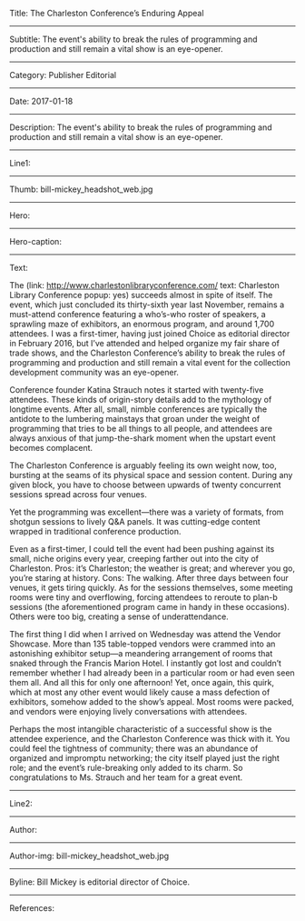 Title: The Charleston Conference’s Enduring Appeal

----

Subtitle: The event's ability to break the rules of programming and production and still remain a vital show is an eye-opener.

----

Category: Publisher Editorial

----

Date: 2017-01-18

----

Description: The event's ability to break the rules of programming and production and still remain a vital show is an eye-opener.

----

Line1: 

----

Thumb: bill-mickey_headshot_web.jpg

----

Hero: 

----

Hero-caption: 

----

Text: 

The (link: http://www.charlestonlibraryconference.com/ text: Charleston Library Conference popup: yes) succeeds almost in spite of itself. The event, which just concluded its thirty-sixth year last November, remains a must-attend conference featuring a who’s-who roster of speakers, a sprawling maze of exhibitors, an enormous program, and around 1,700 attendees. I was a first-timer, having just joined Choice as editorial director in February 2016, but I’ve attended and helped organize my fair share of trade shows, and the Charleston Conference’s ability to break the rules of programming and production and still remain a vital event for the collection development community was an eye-opener.

Conference founder Katina Strauch notes it started with twenty-five attendees. These kinds of origin-story details add to the mythology of longtime events.  After all, small, nimble conferences are typically the antidote to the lumbering mainstays that groan under the weight of programming that tries to be all things to all people, and attendees are always anxious of that jump-the-shark moment when the upstart event becomes complacent.

The Charleston Conference is arguably feeling its own weight now, too, bursting at the seams of its physical space and session content. During any given block, you have to choose between upwards of twenty concurrent sessions spread across four venues. 

Yet the programming was excellent—there was a variety of formats, from shotgun sessions to lively Q&A panels. It was cutting-edge content wrapped in traditional conference production.

Even as a first-timer, I could tell the event had been pushing against its small, niche origins every year, creeping farther out into the city of Charleston. Pros: it’s Charleston; the weather is great; and wherever you go, you’re staring at history. Cons: The walking. After three days between four venues, it gets tiring quickly. As for the sessions themselves, some meeting rooms were tiny and overflowing, forcing attendees to reroute to plan-b sessions (the aforementioned program came in handy in these occasions). Others were too big, creating a sense of underattendance.

The first thing I did when I arrived on Wednesday was attend the Vendor Showcase. More than 135 table-topped vendors were crammed into an astonishing exhibitor setup—a meandering arrangement of rooms that snaked through the Francis Marion Hotel. I instantly got lost and couldn’t remember whether I had already been in a particular room or had even seen them all. And all this for only one afternoon! Yet, once again, this quirk, which at most any other event would likely cause a mass defection of exhibitors, somehow added to the show’s appeal. Most rooms were packed, and vendors were enjoying lively conversations with attendees.

Perhaps the most intangible characteristic of a successful show is the attendee experience, and the Charleston Conference was thick with it. You could feel the tightness of community; there was an abundance of organized and impromptu networking; the city itself played just the right role; and the event’s rule-breaking only added to its charm. So congratulations to Ms. Strauch and her team for a great event.

----

Line2: 

----

Author: 

----

Author-img: bill-mickey_headshot_web.jpg

----

Byline: Bill Mickey is editorial director of Choice.

----

References: 